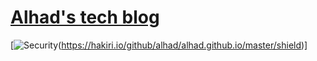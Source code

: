 # [Alhad's tech blog](http://alhad.github.io/)

[![Security](https://hakiri.ui/github/alhad/alhad.github.io/master.svg)(https://hakiri.io/github/alhad/alhad.github.io/master/shield)]
